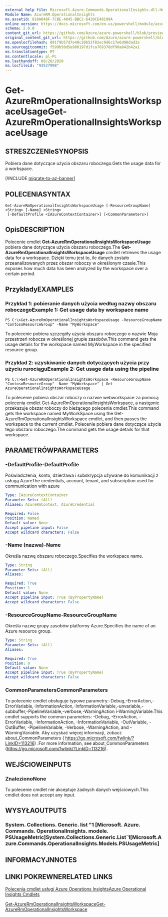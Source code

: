 ```yaml
---
external help file: Microsoft.Azure.Commands.OperationalInsights.dll-Help.xml
Module Name: AzureRM.OperationalInsights
ms.assetid: 818A048F-7CBE-4845-BBC2-6420CE48199A
online version: https://docs.microsoft.com/en-us/powershell/module/azurerm.operationalinsights/get-azurermoperationalinsightsworkspaceusage
schema: 2.0.0
content_git_url: https://github.com/Azure/azure-powershell/blob/preview/src/ResourceManager/OperationalInsights/Commands.OperationalInsights/help/Get-AzureRmOperationalInsightsWorkspaceUsage.md
original_content_git_url: https://github.com/Azure/azure-powershell/blob/preview/src/ResourceManager/OperationalInsights/Commands.OperationalInsights/help/Get-AzureRmOperationalInsightsWorkspaceUsage.md
ms.openlocfilehash: 091f9b57d7e40c20b52f82ec9d6c17e6d90dad3a
ms.sourcegitcommit: f599b50d5e980197d1fca769378df90a842b42a1
ms.translationtype: MT
ms.contentlocale: pl-PL
ms.lasthandoff: 08/20/2020
ms.locfileid: "93527998"
---
```

# <span data-ttu-id="3af7f-101">Get-AzureRmOperationalInsightsWorkspaceUsage</span><span class="sxs-lookup"><span data-stu-id="3af7f-101">Get-AzureRmOperationalInsightsWorkspaceUsage</span></span>

## <span data-ttu-id="3af7f-102">STRESZCZENIe</span><span class="sxs-lookup"><span data-stu-id="3af7f-102">SYNOPSIS</span></span>
<span data-ttu-id="3af7f-103">Pobiera dane dotyczące użycia obszaru roboczego.</span><span class="sxs-lookup"><span data-stu-id="3af7f-103">Gets the usage data for a workspace.</span></span>

[!INCLUDE [migrate-to-az-banner](../../includes/migrate-to-az-banner.md)]

## <span data-ttu-id="3af7f-104">POLECENIA</span><span class="sxs-lookup"><span data-stu-id="3af7f-104">SYNTAX</span></span>

```
Get-AzureRmOperationalInsightsWorkspaceUsage [-ResourceGroupName] <String> [-Name] <String>
 [-DefaultProfile <IAzureContextContainer>] [<CommonParameters>]
```

## <span data-ttu-id="3af7f-105">Opis</span><span class="sxs-lookup"><span data-stu-id="3af7f-105">DESCRIPTION</span></span>
<span data-ttu-id="3af7f-106">Polecenie cmdlet **Get-AzureRmOperationalInsightsWorkspaceUsage** pobiera dane dotyczące użycia obszaru roboczego.</span><span class="sxs-lookup"><span data-stu-id="3af7f-106">The **Get-AzureRmOperationalInsightsWorkspaceUsage** cmdlet retrieves the usage data for a workspace.</span></span>
<span data-ttu-id="3af7f-107">Dzięki temu jest to, ile danych zostało przeanalizowanych przez obszar roboczy w określonym czasie.</span><span class="sxs-lookup"><span data-stu-id="3af7f-107">This exposes how much data has been analyzed by the workspace over a certain period.</span></span>

## <span data-ttu-id="3af7f-108">Przykłady</span><span class="sxs-lookup"><span data-stu-id="3af7f-108">EXAMPLES</span></span>

### <span data-ttu-id="3af7f-109">Przykład 1: pobieranie danych użycia według nazwy obszaru roboczego</span><span class="sxs-lookup"><span data-stu-id="3af7f-109">Example 1: Get usage data by workspace name</span></span>
```
PS C:\>Get-AzureRmOperationalInsightsWorkspaceUsage -ResourceGroupName "ContosoResourceGroup" -Name "MyWorkspace"
```

<span data-ttu-id="3af7f-110">To polecenie pobiera szczegóły użycia obszaru roboczego o nazwie Moja przestrzeń robocza w określonej grupie zasobów.</span><span class="sxs-lookup"><span data-stu-id="3af7f-110">This command gets the usage details for the workspace named MyWorkspace in the specified resource group.</span></span>

### <span data-ttu-id="3af7f-111">Przykład 2: uzyskiwanie danych dotyczących użycia przy użyciu rurociągu</span><span class="sxs-lookup"><span data-stu-id="3af7f-111">Example 2: Get usage data using the pipeline</span></span>
```
PS C:\>Get-AzureRmOperationalInsightsWorkspace -ResourceGroupName "ContosoResourceGroup" -Name "MyWorkspace" | Get-AzureOperationalInsightsWorkspaceUsage
```

<span data-ttu-id="3af7f-112">To polecenie pobiera obszar roboczy o nazwie webworkspace za pomocą polecenia cmdlet Get-AzureRmOperationalInsightsWorkspace, a następnie przekazuje obszar roboczy do bieżącego polecenia cmdlet.</span><span class="sxs-lookup"><span data-stu-id="3af7f-112">This command gets the workspace named MyWorkSpace using the Get-AzureRmOperationalInsightsWorkspace cmdlet, and then passes the workspace to the current cmdlet.</span></span>
<span data-ttu-id="3af7f-113">Polecenie pobiera dane dotyczące użycia tego obszaru roboczego.</span><span class="sxs-lookup"><span data-stu-id="3af7f-113">The command gets the usage details for that workspace.</span></span>

## <span data-ttu-id="3af7f-114">PARAMETRÓW</span><span class="sxs-lookup"><span data-stu-id="3af7f-114">PARAMETERS</span></span>

### <span data-ttu-id="3af7f-115">-DefaultProfile</span><span class="sxs-lookup"><span data-stu-id="3af7f-115">-DefaultProfile</span></span>
<span data-ttu-id="3af7f-116">Poświadczenia, konto, dzierżawa i subskrypcja używane do komunikacji z usługą Azure</span><span class="sxs-lookup"><span data-stu-id="3af7f-116">The credentials, account, tenant, and subscription used for communication with azure</span></span>

```yaml
Type: IAzureContextContainer
Parameter Sets: (All)
Aliases: AzureRmContext, AzureCredential

Required: False
Position: Named
Default value: None
Accept pipeline input: False
Accept wildcard characters: False
```

### <span data-ttu-id="3af7f-117">-Name (nazwa)</span><span class="sxs-lookup"><span data-stu-id="3af7f-117">-Name</span></span>
<span data-ttu-id="3af7f-118">Określa nazwę obszaru roboczego.</span><span class="sxs-lookup"><span data-stu-id="3af7f-118">Specifies the workspace name.</span></span>

```yaml
Type: String
Parameter Sets: (All)
Aliases: 

Required: True
Position: 1
Default value: None
Accept pipeline input: True (ByPropertyName)
Accept wildcard characters: False
```

### <span data-ttu-id="3af7f-119">-ResourceGroupName</span><span class="sxs-lookup"><span data-stu-id="3af7f-119">-ResourceGroupName</span></span>
<span data-ttu-id="3af7f-120">Określa nazwę grupy zasobów platformy Azure.</span><span class="sxs-lookup"><span data-stu-id="3af7f-120">Specifies the name of an Azure resource group.</span></span>

```yaml
Type: String
Parameter Sets: (All)
Aliases: 

Required: True
Position: 0
Default value: None
Accept pipeline input: True (ByPropertyName)
Accept wildcard characters: False
```

### <span data-ttu-id="3af7f-121">CommonParameters</span><span class="sxs-lookup"><span data-stu-id="3af7f-121">CommonParameters</span></span>
<span data-ttu-id="3af7f-122">To polecenie cmdlet obsługuje typowe parametry:-Debug,-ErrorAction,-ErrorVariable,-InformationAction,-InformationVariable,-unvariable,-subbuffer,-PipelineVariable,-verbose,-WarningAction i-WarningVariable.</span><span class="sxs-lookup"><span data-stu-id="3af7f-122">This cmdlet supports the common parameters: -Debug, -ErrorAction, -ErrorVariable, -InformationAction, -InformationVariable, -OutVariable, -OutBuffer, -PipelineVariable, -Verbose, -WarningAction, and -WarningVariable.</span></span> <span data-ttu-id="3af7f-123">Aby uzyskać więcej informacji, zobacz about_CommonParameters ( https://go.microsoft.com/fwlink/?LinkID=113216) .</span><span class="sxs-lookup"><span data-stu-id="3af7f-123">For more information, see about_CommonParameters (https://go.microsoft.com/fwlink/?LinkID=113216).</span></span>

## <span data-ttu-id="3af7f-124">WEJŚCIOWE</span><span class="sxs-lookup"><span data-stu-id="3af7f-124">INPUTS</span></span>

### <span data-ttu-id="3af7f-125">Znaleziono</span><span class="sxs-lookup"><span data-stu-id="3af7f-125">None</span></span>
<span data-ttu-id="3af7f-126">To polecenie cmdlet nie akceptuje żadnych danych wejściowych.</span><span class="sxs-lookup"><span data-stu-id="3af7f-126">This cmdlet does not accept any input.</span></span>

## <span data-ttu-id="3af7f-127">WYSYŁA</span><span class="sxs-lookup"><span data-stu-id="3af7f-127">OUTPUTS</span></span>

### <span data-ttu-id="3af7f-128">System. Collections. Generic. list "1 [Microsoft. Azure. Commands. OperationalInsights. modele. PSUsageMetric]</span><span class="sxs-lookup"><span data-stu-id="3af7f-128">System.Collections.Generic.List\`1[Microsoft.Azure.Commands.OperationalInsights.Models.PSUsageMetric]</span></span>

## <span data-ttu-id="3af7f-129">INFORMACYJN</span><span class="sxs-lookup"><span data-stu-id="3af7f-129">NOTES</span></span>

## <span data-ttu-id="3af7f-130">LINKI POKREWNE</span><span class="sxs-lookup"><span data-stu-id="3af7f-130">RELATED LINKS</span></span>

[<span data-ttu-id="3af7f-131">Polecenia cmdlet usługi Azure Operations Insights</span><span class="sxs-lookup"><span data-stu-id="3af7f-131">Azure Operational Insights Cmdlets</span></span>](./AzureRM.OperationalInsights.md)

[<span data-ttu-id="3af7f-132">Get-AzureRmOperationalInsightsWorkspace</span><span class="sxs-lookup"><span data-stu-id="3af7f-132">Get-AzureRmOperationalInsightsWorkspace</span></span>](./Get-AzureRmOperationalInsightsWorkspace.md)


